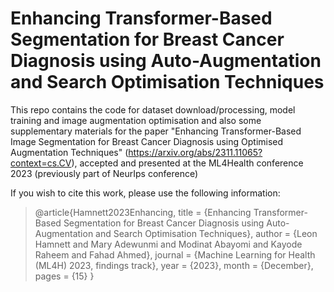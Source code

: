 # Enhancing Transformer-Based Segmentation for Breast Cancer Diagnosis using Auto-Augmentation and Search Optimisation Techniques

This repo contains the code for dataset download/processing, model training and image augmentation optimisation and also some supplementary materials for the paper "Enhancing Transformer-Based Image Segmentation for Breast Cancer Diagnosis using Optimised Augmentation Techniques" (https://arxiv.org/abs/2311.11065?context=cs.CV), accepted and presented at the ML4Health conference 2023 (previously part of NeurIps conference)

If you wish to cite this work, please use the following information:
> @article{Hamnett2023Enhancing,
> title = {Enhancing Transformer-Based Segmentation for Breast Cancer Diagnosis using Auto-Augmentation and Search Optimisation Techniques},
> author = {Leon Hamnett and Mary Adewunmi and Modinat Abayomi and Kayode Raheem and Fahad Ahmed},
> journal = {Machine Learning for Health (ML4H) 2023, findings track},
> year = {2023},
> month = {December},
> pages = {15} 
}
